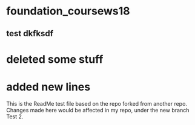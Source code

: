 # foundation_coursews18

##  test dkfksdf
 
# deleted some stuff
# added new lines

This is the ReadMe test file based on the repo forked from another repo.
Changes made here would be affected in my repo, under the new branch Test 2.
